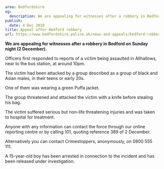 ```yaml
area: Bedfordshire
og:
  description: We are appealing for witnesses after a robbery in Bedford on Sunday night (2 December).
publish:
  date: 4 Dec 2018
title: Appeal after Bedford robbery
url: https://www.bedfordshire.police.uk/news-and-appeals/bedford-robbery-allhallows-dec18
```

**We are appealing for witnesses after a robbery in Bedford on Sunday night (2 December).**

Officers first responded to reports of a victim being assaulted in Allhallows, near to the bus station, at around 10pm.

The victim had been attacked by a group described as a group of black and Asian males, in their teens or early 20s.

One of them was wearing a green Puffa jacket.

The group threatened and attacked the victim with a knife before stealing his bag.

The victim suffered serious but non-life threatening injuries and was taken to hospital for treatment.

Anyone with any information can contact the force through our online reporting centre or by calling 101, quoting reference 389 of 2 December.

Alternatively you can contact Crimestoppers, anonymously, on 0800 555 111.

A 15-year-old boy has been arrested in connection to the incident and has been released under investigation.
